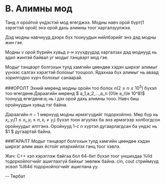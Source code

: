 B. Алимны мод
=============

Танд $n$ оройтой үндэстэй мод өгөгджээ. Модны навч орой бүрт(1 зэрэгтэй орой) энэ орой дахь алимны тоог харгалзуулжээ.

Дэд модны навчнууд дээрх бүх тоонуудын нийлбэрийг энэ дэд модны *жин* гэе. 

Модны $v$ орой бүрийн хувьд $v$-н хүүхдүүдэд харгалзах дэд моднууд нь адил жинтэй байвал уг модыг *тэнцвэрт* мод гэе.

Модыг тэнцвэрт болгохын тулд хамгийн цөөндөө хэдэн ширхэг алимыг үүнээс салгах хэрэгтэй болохыг тооцоол. Ядахнаа бүх алимыг нь аваад зорилгодоо хүрч болохыг санаарай.

###ОРОЛТ
Эхний мөрөнд модны оройн тоо болох $n (2\le n\le 10^5)$ бүхэл тоо өгөгдөнө.Дараагийн мөрөнд  $ a_1,a_2,...,a_n (0\le a_i\le 10^8)$ тоонууд өгөгдөнө:$a_i$ нь $i$ дэх орой дахь алимны тооо. Навч биш оройнуудын хувьд тэг байна.

Дараагийн  $n - 1$ мөрнүүд модны ирмэгүүдийг тодорхойлно. Мөр бүр нь $x_i,y_i (1\le x_i,y_i\le n,x_i\not=y_i)$ бүхэл тоон агуулах ба энэ ирмэгээр холбогдсон оройнуудыг илтгэнэ. Оройнууд $1$-с $n$ хүртэл дугаарлагдсан ба үндэс нь  $1 $ дугаартай байна.

###ГАРАЛТ
Модыг тэнцвэрт болгохын тулд хамгийн цөөндөө хэдэн ширхэг алим авах ёстойг илэрхийлэх ганц тоог хэвлэ.

Жич: С++ хэл хэрэглэж байгаа бол 64-бит бүхэл тоог уншихдаа %lld тодорхойлогчийг ашиглахгүй байхыг зөвлөж байна. cin, cout стриймүүд эсвэл  %I64d тодорхойлогчийг ашиглана уу.

-- Төрбат
